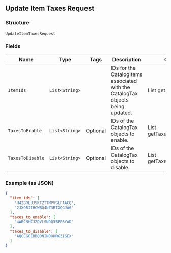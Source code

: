 ## Update Item Taxes Request

### Structure

`UpdateItemTaxesRequest`

### Fields

| Name | Type | Tags | Description | Getter |
|  --- | --- | --- | --- | --- |
| `ItemIds` | `List<String>` |  | IDs for the CatalogItems associated with the CatalogTax objects being updated. | List<String> getItemIds() |
| `TaxesToEnable` | `List<String>` | Optional | IDs of the CatalogTax objects to enable. | List<String> getTaxesToEnable() |
| `TaxesToDisable` | `List<String>` | Optional | IDs of the CatalogTax objects to disable. | List<String> getTaxesToDisable() |

### Example (as JSON)

```json
{
  "item_ids": [
    "H42BRLUJ5KTZTTMPVSLFAACQ",
    "2JXOBJIHCWBQ4NZ3RIXQGJA6"
  ],
  "taxes_to_enable": [
    "4WRCNHCJZDVLSNDQ35PP6YAD"
  ],
  "taxes_to_disable": [
    "AQCEGCEBBQONINDOHRGZISEX"
  ]
}
```

